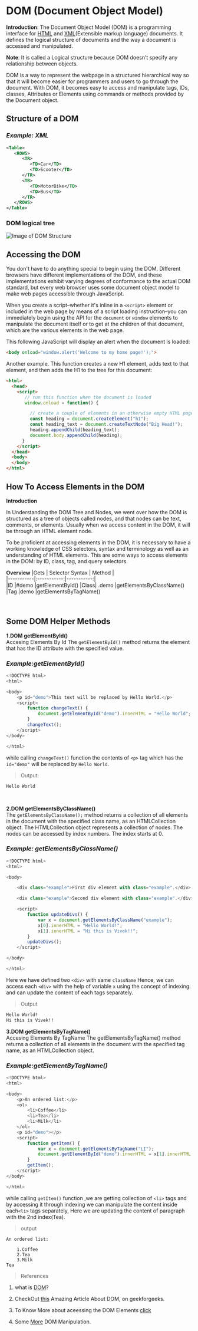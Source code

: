 # **DOM (Document Object Model)**

**Introduction**:
The Document Object Model (DOM) is a programming interface for [HTML](https://en.wikipedia.org/wiki/HTML) and [XML](https://en.wikipedia.org/wiki/XML#:~:text=Extensible%20Markup%20Language%20(XML)%20is,free%20open%20standards%E2%80%94define%20XML.)(Extensible markup language) documents. It defines the logical structure of documents and the way a document is accessed and manipulated.

**Note**: It is called a Logical structure because DOM doesn’t specify any relationship between objects.

DOM is a way to represent the webpage in a structured hierarchical way so that it will become easier for programmers and users to go through the document. With DOM, it becomes easy to access and manipulate tags, IDs, classes, Attributes or Elements using commands or methods provided by the Document object.

## **Structure of a DOM**

### *Example: XML*

``` xml
<Table>
   <ROWS>
      <TR>
         <TD>Car</TD>
         <TD>Scooter</TD>
      </TR>
      <TR>
         <TD>MotorBike</TD>
         <TD>Bus</TD>
      </TR>
   </ROWS>
</Table>
```

### **DOM logical tree**

![Image of DOM Structure](DOM_table_example.png)

## **Accessing the DOM**

You don't have to do anything special to begin using the DOM. Different browsers have different implementations of the DOM, and these implementations exhibit varying degrees of conformance to the actual DOM standard, but every web browser uses some document object model to make web pages accessible through JavaScript.

When you create a script–whether it's inline in a  `<script>` element or included in the web page by means of a script loading instruction–you can immediately begin using the API for the `document` or `window` elements to manipulate the document itself or to get at the children of that document, which are the various elements in the web page.

This following JavaScript will display an alert when the document is loaded:

``` html
<body onload="window.alert('Welcome to my home page!');">
```

Another example. This function creates a new H1 element, adds text to that element, and then adds the H1 to the tree for this document:

``` html
<html>
  <head>
    <script>
       // run this function when the document is loaded
       window.onload = function() {

         // create a couple of elements in an otherwise empty HTML page
         const heading = document.createElement("h1");
         const heading_text = document.createTextNode("Big Head!");
         heading.appendChild(heading_text);
         document.body.appendChild(heading);
      }
    </script>
  </head>
  <body>
  </body>
</html>
```

## **How To Access Elements in the DOM**

**Introduction**

In Understanding the DOM Tree and Nodes, we went over how the DOM is structured as a tree of objects called nodes, and that nodes can be text, comments, or elements. Usually when we access content in the DOM, it will be through an HTML element node.

To be proficient at accessing elements in the DOM, it is necessary to have a working knowledge of CSS selectors, syntax and terminology as well as an understanding of HTML elements. This are some ways to access elements in the DOM: by ID, class, tag, and query selectors.

**Overview**
|Gets | Selector Syntax | Method |  
|-----------|:-----------:|-----------:|  
|ID |#demo |getElementById()
|Class| .demo |getElementsByClassName()
|Tag |demo |getElementsByTagName()


</br>



## **Some DOM Helper Methods**
**1.DOM getElementById()**</br>
Accesing Elements By Id The `getElementById()` method returns the element that has the ID attribute with the specified value.  
### *Example:getElementById()*
``` javascript
<!DOCTYPE html>
<html>

<body>
    <p id="demo">This text will be replaced by Hello World.</p>
    <script>
        function changeText() {
            document.getElementById("demo").innerHTML = "Hello World";
        }
        changeText();
    </script>
</body>

</html>
``` 
while calling `changeText()` function the contents of `<p>` tag which has the `id="demo"` will be replaced by `Hello World`. 
>Output: 
```
Hello World
```   
</br>

**2.DOM getElementsByClassName()**</br>
The `getElementsByClassName();` method returns a collection of all elements in the document with the specified class name, as an HTMLCollection object. The HTMLCollection object represents a collection of nodes. The nodes can be accessed by index numbers. The index starts at 0.
### *Example: getElementsByClassName()*
``` javascript
<!DOCTYPE html>
<html>

<body>

    <div class="example">First div element with class="example".</div>

    <div class="example">Second div element with class="example".</div>

    <script>
        function updateDivs() {
            var x = document.getElementsByClassName("example");
            x[0].innerHTML = "Hello World!";
            x[1].innerHTML = "Hi this is Vivek!!";
        }
        updateDivs();
    </script>

</body>

</html>
```
Here we have defined two `<div>` with same `className` Hence, we can access each `<div>` with the help of variable `x` using the concept of indexing. and can update the content of each tags separately. 
>Output
``` html
Hello World!
Hi this is Vivek!!
```
**3.DOM getElementsByTagName()**</br>
Accesing Elements By TagName The getElementsByTagName() method returns a collection of all elements in the document with the specified tag name, as an HTMLCollection object. </br>

### *Example:getElementByTagName()* 
``` javascript
<!DOCTYPE html>
<html>

<body>
    <p>An ordered list:</p>
    <ol>
        <li>Coffee</li>
        <li>Tea</li>
        <li>Milk</li>
    </ol> 
    <p id="demo"></p>
    <script>
        function getItem() {
            var x = document.getElementsByTagName("LI");
            document.getElementById("demo").innerHTML = x[1].innerHTML;
        }
        getItem();
    </script>
</body>

</html>

``` 
while calling `getItem()` function ,we are getting collection of `<li>` tags and by accessing it through indexing we can manipulate the content inside each`<li>` tags separately, Here we are updating the content of paragraph with the 2nd index(Tea).
>output

  ```
  An ordered list:

      1.Coffee
      2.Tea
      3.Milk
Tea
  ```
    
>References

1. what is [DOM](https://www.youtube.com/watch?v=ipkjfvl40s0&t=109s)?
2. CheckOut [this](https://www.geeksforgeeks.org/dom-document-object-model/) Amazing Article About DOM, on geekforgeeks.

3. To Know More about aceessing the DOM Elements [click](https://www.digitalocean.com/community/tutorials/how-to-access-elements-in-the-dom#:~:text=Accessing%20Elements%20by%20ID,method%20of%20the%20document%20object.&text=In%20order%20to%20be%20accessed,must%20have%20an%20id%20attribute.)
4. Some [More](https://www.youtube.com/watch?v=y17RuWkWdn8) DOM Manipulation.
